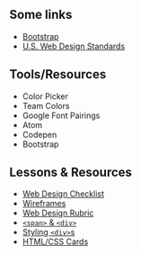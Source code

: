 ## Some links
- [Bootstrap](http://getbootstrap.com/)
- [U.S. Web Design Standards](https://standards.usa.gov/)

## Tools/Resources
- Color Picker
- Team Colors
- Google Font Pairings
- Atom
- Codepen
- Bootstrap

## Lessons & Resources
- [Web Design Checklist](https://docs.google.com/document/d/1_5tvfKhn_-Uy5UDkrCX3WbZ4gQ3IHHmaNbGDX6o9Sg0/edit#)
- [Wireframes](https://docs.google.com/document/d/1GDQgp1t5PA18MKNSsEvyRxf4V1-ySMDythESTk7sSvA/edit)
- [Web Design Rubric](https://docs.google.com/document/d/1q_yN7CfXfqeqYhdR6N602naARiS2iN8HcXvE7KvCGYE/edit)
- [`<span>` & `<div>`](https://docs.google.com/presentation/d/1nupcCeMi-EyQHeyvIn3QNAsmWOgo_bpOc8ApubyGJk4/edit#slide=id.gcdaea067c_0_0)
- [Styling `<div>`s](http://codepen.io/bsk/pen/PPyEyW?editors=110)
- [HTML/CSS Cards](https://docs.google.com/document/d/12iYKzQI6LTh_Jvdz1C2pZox4i9ouyZn0r_lA4SIf5SU/edit)
